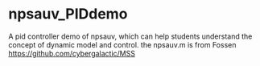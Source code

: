 # npsauv_PIDdemo
A pid controller demo of npsauv, which can help students understand the concept of dynamic model and control.
the npsauv.m is from Fossen https://github.com/cybergalactic/MSS
